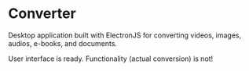 # Converter
Desktop application built with ElectronJS for converting videos, images, audios, e-books, and documents.

User interface is ready. Functionality (actual conversion) is not!
